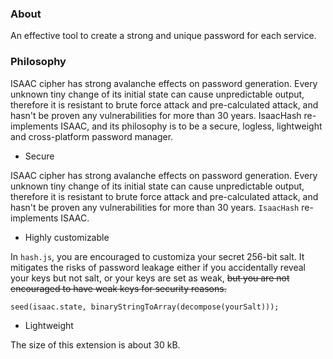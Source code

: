 ### About
An effective tool to create a strong and unique password for each service.

### Philosophy
ISAAC cipher has strong avalanche effects on password generation. Every unknown tiny change of its initial state can cause unpredictable output, therefore it is resistant to brute force attack and pre-calculated attack, and hasn't be proven any vulnerabilities for more than 30 years. IsaacHash re-implements ISAAC, and its philosophy is to be a secure, logless, lightweight and cross-platform password manager.

- Secure

ISAAC cipher has strong avalanche effects on password generation. Every unknown tiny change of its initial state can cause unpredictable output, therefore it is resistant to brute force attack and pre-calculated attack, and hasn't be proven any vulnerabilities for more than 30 years. `IsaacHash` re-implements ISAAC.

- Highly customizable

In `hash.js`, you are encouraged to customiza your secret 256-bit salt. It mitigates the risks of password leakage either if you accidentally reveal your keys but not salt, or your keys are set as weak, ~~but you are not encouraged to have weak keys for security reasons.~~
```
seed(isaac.state, binaryStringToArray(decompose(yourSalt)));
```

- Lightweight

The size of this extension is about 30 kB.








